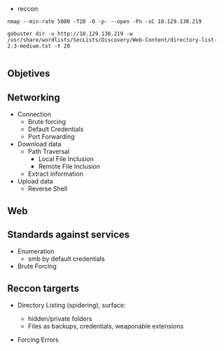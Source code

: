 







* reccon

```
nmap --min-rate 5000 -T20 -O -p- --open -Pn -sC 10.129.130.219

gobuster dir -u http://10.129.130.219 -w /usr/share/wordlists/SecLists/Discovery/Web-Content/directory-list-2.3-medium.txt -t 20 


```

## Objetives

## Networking

* Connection
    * Brute forcing
    * Default Credentials
    * Port Forwarding
* Download data
    * Path Traversal 
        * Local File Inclusion
        * Remote File Inclusion
    * Extract information
* Upload data    
    * Reverse Shell

## Web

## Standards against services

* Enumeration
    * smb by default credentials
* Brute Forcing



## Reccon targerts

* Directory Listing (spidering), surface:
    * hidden/private folders
    * Files as backups, credentials, weaponable extensions

* Forcing Errors








